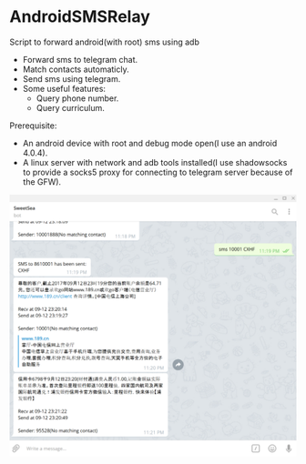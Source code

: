 # AndroidSMSRelay
Script to forward android(with root) sms using adb

- Forward sms to telegram chat.
- Match contacts automaticly.
- Send sms using telegram.
- Some useful features: 
	- Query phone number.
	- Query curriculum.

Prerequisite:

- An android device with root and debug mode open(I use an android 4.0.4).
- A linux server with network and adb tools installed(I use shadowsocks to provide a socks5 proxy for connecting to telegram server because of the GFW).

![look](data/Sketch.png)

